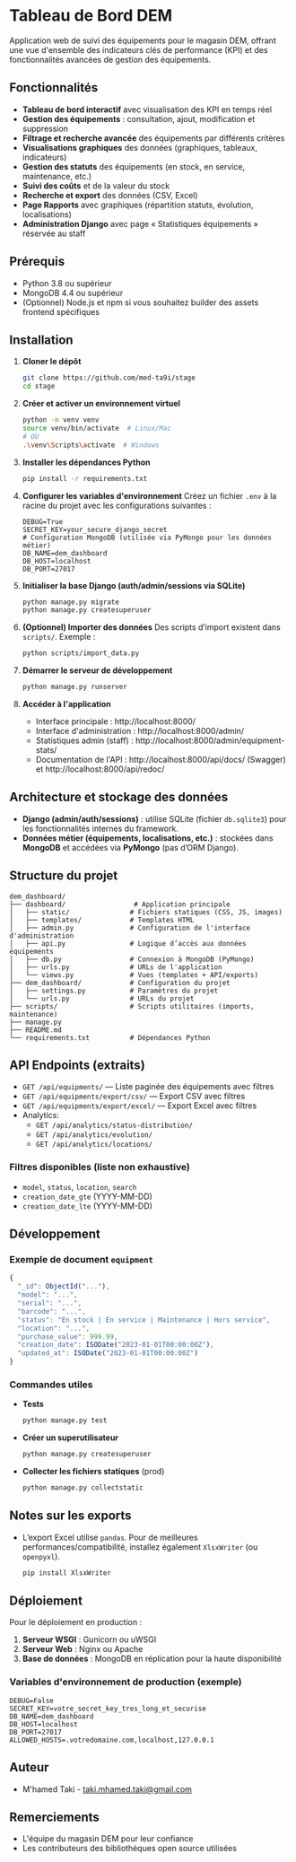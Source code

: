 # Tableau de Bord DEM

Application web de suivi des équipements pour le magasin DEM, offrant une vue d'ensemble des indicateurs clés de performance (KPI) et des fonctionnalités avancées de gestion des équipements.

## Fonctionnalités

- **Tableau de bord interactif** avec visualisation des KPI en temps réel
- **Gestion des équipements** : consultation, ajout, modification et suppression
- **Filtrage et recherche avancée** des équipements par différents critères
- **Visualisations graphiques** des données (graphiques, tableaux, indicateurs)
- **Gestion des statuts** des équipements (en stock, en service, maintenance, etc.)
- **Suivi des coûts** et de la valeur du stock
- **Recherche et export** des données (CSV, Excel)
- **Page Rapports** avec graphiques (répartition statuts, évolution, localisations)
- **Administration Django** avec page « Statistiques équipements » réservée au staff

## Prérequis

- Python 3.8 ou supérieur
- MongoDB 4.4 ou supérieur
- (Optionnel) Node.js et npm si vous souhaitez builder des assets frontend spécifiques

## Installation

1. **Cloner le dépôt**
   ```bash
   git clone https://github.com/med-ta9i/stage
   cd stage
   ```

2. **Créer et activer un environnement virtuel**
   ```bash
   python -m venv venv
   source venv/bin/activate  # Linux/Mac
   # OU
   .\venv\Scripts\activate  # Windows
   ```

3. **Installer les dépendances Python**
   ```bash
   pip install -r requirements.txt
   ```

4. **Configurer les variables d'environnement**
   Créez un fichier `.env` à la racine du projet avec les configurations suivantes :
   ```env
   DEBUG=True
   SECRET_KEY=your_secure_django_secret
   # Configuration MongoDB (utilisée via PyMongo pour les données métier)
   DB_NAME=dem_dashboard
   DB_HOST=localhost
   DB_PORT=27017
   ```

5. **Initialiser la base Django (auth/admin/sessions via SQLite)**
   ```bash
   python manage.py migrate
   python manage.py createsuperuser
   ```

6. **(Optionnel) Importer des données**
   Des scripts d’import existent dans `scripts/`. Exemple :
   ```bash
   python scripts/import_data.py
   ```

7. **Démarrer le serveur de développement**
   ```bash
   python manage.py runserver
   ```

8. **Accéder à l'application**
   - Interface principale : http://localhost:8000/
   - Interface d'administration : http://localhost:8000/admin/
   - Statistiques admin (staff) : http://localhost:8000/admin/equipment-stats/
   - Documentation de l'API : http://localhost:8000/api/docs/ (Swagger) et http://localhost:8000/api/redoc/

## Architecture et stockage des données

- **Django (admin/auth/sessions)** : utilise SQLite (fichier `db.sqlite3`) pour les fonctionnalités internes du framework.
- **Données métier (équipements, localisations, etc.)** : stockées dans **MongoDB** et accédées via **PyMongo** (pas d’ORM Django).

## Structure du projet

```
dem_dashboard/
├── dashboard/                 # Application principale
│   ├── static/               # Fichiers statiques (CSS, JS, images)
│   ├── templates/            # Templates HTML
│   ├── admin.py              # Configuration de l'interface d'administration
│   ├── api.py                # Logique d’accès aux données équipements
│   ├── db.py                 # Connexion à MongoDB (PyMongo)
│   ├── urls.py               # URLs de l'application
│   └── views.py              # Vues (templates + API/exports)
├── dem_dashboard/            # Configuration du projet
│   ├── settings.py           # Paramètres du projet
│   └── urls.py               # URLs du projet
├── scripts/                  # Scripts utilitaires (imports, maintenance)
├── manage.py
├── README.md
└── requirements.txt          # Dépendances Python
```

## API Endpoints (extraits)

- `GET /api/equipments/` — Liste paginée des équipements avec filtres
- `GET /api/equipments/export/csv/` — Export CSV avec filtres
- `GET /api/equipments/export/excel/` — Export Excel avec filtres
- Analytics:
  - `GET /api/analytics/status-distribution/`
  - `GET /api/analytics/evolution/`
  - `GET /api/analytics/locations/`

### Filtres disponibles (liste non exhaustive)

- `model`, `status`, `location`, `search`
- `creation_date_gte` (YYYY-MM-DD)
- `creation_date_lte` (YYYY-MM-DD)

## Développement

### Exemple de document `equipment`
```javascript
{
  "_id": ObjectId("..."),
  "model": "...",
  "serial": "...",
  "barcode": "...",
  "status": "En stock | En service | Maintenance | Hors service",
  "location": "...",
  "purchase_value": 999.99,
  "creation_date": ISODate("2023-01-01T00:00:00Z"),
  "updated_at": ISODate("2023-01-01T00:00:00Z")
}
```

### Commandes utiles

- **Tests**
  ```bash
  python manage.py test
  ```
- **Créer un superutilisateur**
  ```bash
  python manage.py createsuperuser
  ```
- **Collecter les fichiers statiques** (prod)
  ```bash
  python manage.py collectstatic
  ```

## Notes sur les exports

- L’export Excel utilise `pandas`. Pour de meilleures performances/compatibilité, installez également `XlsxWriter` (ou `openpyxl`).
  ```bash
  pip install XlsxWriter
  ```

## Déploiement

Pour le déploiement en production :

1. **Serveur WSGI** : Gunicorn ou uWSGI
2. **Serveur Web** : Nginx ou Apache
3. **Base de données** : MongoDB en réplication pour la haute disponibilité

### Variables d'environnement de production (exemple)

```env
DEBUG=False
SECRET_KEY=votre_secret_key_tres_long_et_securise
DB_NAME=dem_dashboard
DB_HOST=localhost
DB_PORT=27017
ALLOWED_HOSTS=.votredomaine.com,localhost,127.0.0.1
```

## Auteur

- M'hamed Taki - taki.mhamed.taki@gmail.com

## Remerciements

- L'équipe du magasin DEM pour leur confiance
- Les contributeurs des bibliothèques open source utilisées
